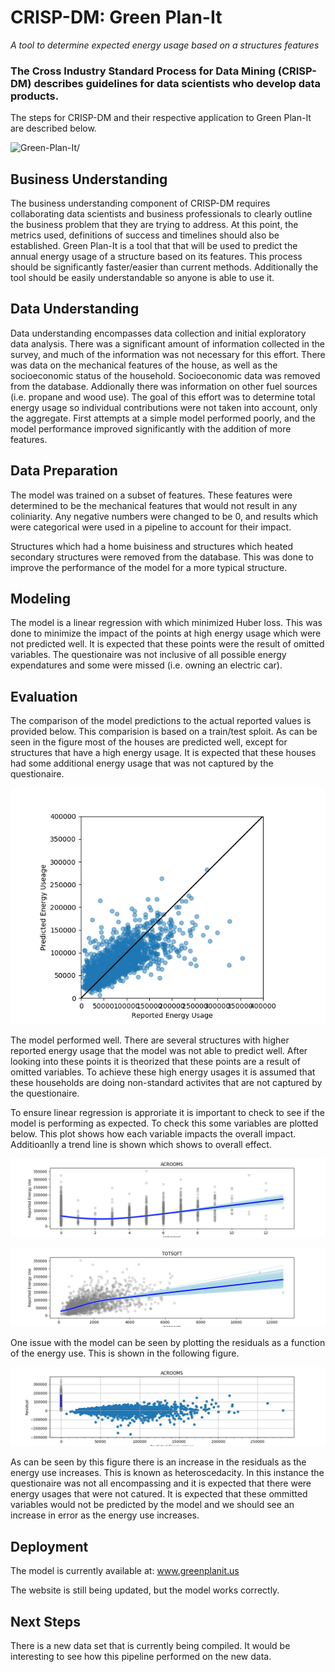 # CRISP-DM: Green Plan-It

*A tool to determine expected energy usage based on a structures features*

### The Cross Industry Standard Process for Data Mining (CRISP-DM) describes guidelines for data scientists who develop data products.

The steps for CRISP-DM and their respective application to Green Plan-It are described below.

![Green-Plan-It/](images/crispdm.png)

## Business Understanding
The business understanding component of CRISP-DM requires collaborating data scientists and business professionals to clearly outline the business problem that they are trying to address. At this point, the metrics used, definitions of success and timelines should also be established.  Green Plan-It is a tool that that will be used to predict the annual energy usage of a structure based on its features.  This process should be significantly faster/easier than current methods.  Additionally the tool should be easily understandable so anyone is able to use it.


## Data Understanding
Data understanding encompasses data collection and initial exploratory data analysis.  There was a significant amount of information collected in the survey, and much of the information was not necessary for this effort.  There was data on the mechanical features of the house, as well as the socioeconomic status of the household.  Socioeconomic data was removed from the database.  Addionally there was information on other fuel sources (i.e. propane and wood use).  The goal of this effort was to determine total energy usage so individual contributions were not taken into account, only the aggregate.  First attempts at a simple model performed poorly, and the model performance improved significantly with the addition of more features.


## Data Preparation
The model was trained on a subset of features.  These features were determined to be the mechanical features that would not result in any coliniarity.  Any negative numbers were changed to be 0, and results which were categorical were used in a pipeline to account for their impact.

Structures which had a home buisiness and structures which heated secondary structures were removed from the database.  This was done to improve the performance of the model for a more typical structure.


## Modeling
The model is a linear regression with which minimized Huber loss.  This was done to minimize the impact of the points at high energy usage which were not predicted well.  It is expected that these points were the result of omitted variables.  The questionaire was not inclusive of all possible energy expendatures and some were missed (i.e. owning an electric car). 


## Evaluation
The comparison of the model predictions to the actual reported values is provided below.  This comparision is based on a train/test sploit.  As can be seen in the figure most of the houses are predicted well, except for structures that have a high energy usage.  It is expected that these houses had some additional energy usage that was not captured by the questionaire.

![Green-Plan-It/](images/pred_vs_act.png) 

The model performed well.  There are several structures with higher reported energy usage that the model was not able to predict well.  After looking into these points it is theorized that these points are a result of omitted variables.  To achieve these high energy usages it is assumed that these households are doing non-standard activites that are not captured by the questionaire.

To ensure linear regression is approriate it is important to check to see if the model is performing as expected.  To check this some variables are plotted below.  This plot shows how each variable impacts the overall impact.  Additioanlly a trend line is shown which shows to overall effect.
 
![Green-Plan-It/](images/ACROOMS_univariate.png) 

![Green-Plan-It/](images/TOTSQFT_univariate.png)

One issue with the model can be seen by plotting the residuals as a function of the energy use.  This is shown in the following figure.

![Green-Plan-It/](images/residuals.png)

As can be seen by this figure there is an increase in the residuals as the energy use increases.  This is known as heteroscedacity.  In this instance the questionaire was not all encompassing and it is expected that there were energy usages that were not catured.  It is expected that these ommitted variables would not be predicted by the model and we should see an increase in error as the energy use increases.

## Deployment
The model is currently available at: www.greenplanit.us

The website is still being updated, but the model works correctly.


## Next Steps
There is a new data set that is currently being compiled.  It would be interesting to see how this pipeline performed on the new data.
